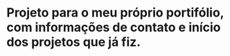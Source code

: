 # Projeto para o meu próprio portifólio, com informações de contato e início dos projetos que já fiz.